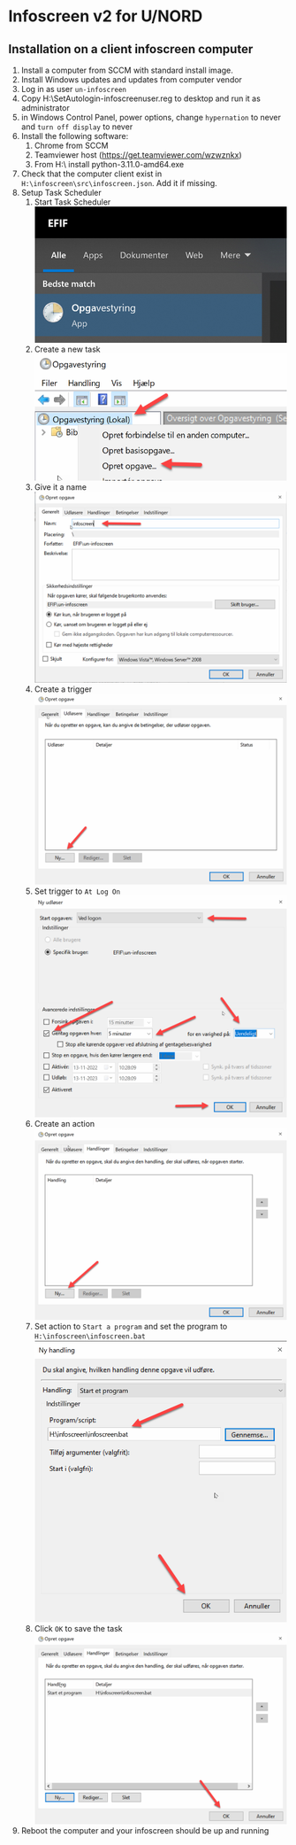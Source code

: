# Infoscreen v2 for U/NORD

## Installation on a client infoscreen computer

1. Install a computer from SCCM with standard install image.
2. Install Windows updates and updates from computer vendor
3. Log in as user `un-infoscreen` 
4. Copy H:\SetAutologin-infoscreenuser.reg to desktop and run it as administrator
5. in Windows Control Panel, power options, change `hypernation` to never and `turn off display` to never
6. Install the following software:
   1. Chrome from SCCM
   2. Teamviewer host (https://get.teamviewer.com/wzwznkx) 
   3. From H:\ install python-3.11.0-amd64.exe
7. Check that the computer client exist in `H:\infoscreen\src\infoscreen.json`. Add it if missing.
8. Setup Task Scheduler
   1. Start Task Scheduler
   ![](readme_images/2022-11-13_10-20-04.png)
   2. Create a new task
   ![](readme_images/2022-11-13_10-25-13.png)
   3. Give it a name
   ![](readme_images/2022-11-13_10-26-15.png)
   4. Create a trigger
   ![](readme_images/2022-11-13_10-27-27.png)
   5. Set trigger to `At Log On`
   ![](readme_images/2022-11-13_10-28-33.png)
   6. Create an action
   ![](readme_images/2022-11-13_10-30-46.png)
   7. Set action to `Start a program` and set the program to `H:\infoscreen\infoscreen.bat`
   ![](readme_images/2022-11-13_10-31-55.png)
   8. Click `OK` to save the task
   ![](readme_images/2022-11-13_10-33-06.png)
9. Reboot the computer and your infoscreen should be up and running